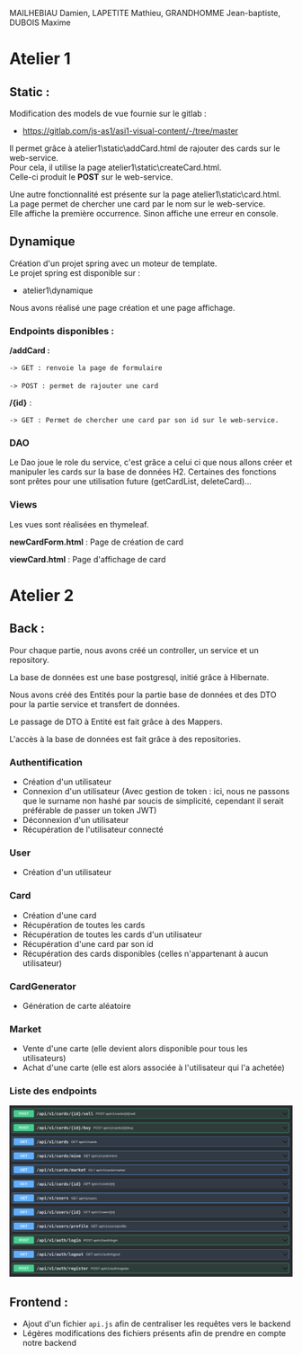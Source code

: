 MAILHEBIAU Damien, LAPETITE Mathieu, GRANDHOMME Jean-baptiste, DUBOIS Maxime

# Atelier 1

## Static : 

Modification des models de vue fournie sur le gitlab :  
-  https://gitlab.com/js-as1/asi1-visual-content/-/tree/master  

Il permet grâce à atelier1\static\addCard.html de rajouter des cards sur le web-service.  
Pour cela, il utilise la page atelier1\static\createCard.html.   
Celle-ci produit le **POST** sur le web-service. 

Une autre fonctionnalité est présente sur la page atelier1\static\card.html.  
La page permet de chercher une card par le nom sur le web-service.   
Elle affiche la première occurrence. Sinon affiche une erreur en console. 

## Dynamique

Création d'un projet spring avec un moteur de template.   
Le projet spring est disponible sur : 
- atelier1\dynamique

Nous avons réalisé une page création et une page affichage.

### Endpoints disponibles : 
**/addCard :** 

    -> GET : renvoie la page de formulaire

    -> POST : permet de rajouter une card

**/{id}** : 

    -> GET : Permet de chercher une card par son id sur le web-service.

### DAO 
Le Dao joue le role du service, c'est grâce a celui ci que nous allons créer et manipuler les cards sur la base de données H2.
Certaines des fonctions sont prêtes pour une utilisation future (getCardList, deleteCard)...

### Views
Les vues sont réalisées en thymeleaf.

**newCardForm.html** : Page de création de card

**viewCard.html** : Page d'affichage de card

# Atelier 2

## Back :
Pour chaque partie, nous avons créé un controller, un service et un repository.

La base de données est une base postgresql, initié grâce à Hibernate.

Nous avons créé des Entités pour la partie base de données et des DTO pour la partie service et transfert de données. 

Le passage de DTO à Entité est fait grâce à des Mappers.

L'accès à la base de données est fait grâce à des repositories.

### Authentification
- Création d'un utilisateur
- Connexion d'un utilisateur (Avec gestion de token : ici, nous ne passons que le surname non hashé par soucis de simplicité, cependant il serait préférable de passer un token JWT)
- Déconnexion d'un utilisateur
- Récupération de l'utilisateur connecté

### User
- Création d'un utilisateur

### Card
- Création d'une card
- Récupération de toutes les cards
- Récupération de toutes les cards d'un utilisateur
- Récupération d'une card par son id
- Récupération des cards disponibles (celles n'appartenant à aucun utilisateur)

### CardGenerator
- Génération de carte aléatoire 

### Market
- Vente d'une carte (elle devient alors disponible pour tous les utilisateurs)
- Achat d'une carte (elle est alors associée à l'utilisateur qui l'a achetée)

### Liste des endpoints
![Endpoints](./api-endpoint.png)

## Frontend :
- Ajout d'un fichier `api.js` afin de centraliser les requêtes vers le backend
- Légères modifications des fichiers présents afin de prendre en compte notre backend
